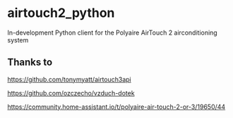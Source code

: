 # airtouch2_python
In-development Python client for the Polyaire AirTouch 2 airconditioning system

## Thanks to
https://github.com/tonymyatt/airtouch3api

https://github.com/ozczecho/vzduch-dotek

https://community.home-assistant.io/t/polyaire-air-touch-2-or-3/19650/44
